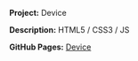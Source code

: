 **Project:** Device

**Description:** HTML5 / CSS3 / JS

**GitHub Pages:** [Device](https://erikkopcha.github.io/Device/)
